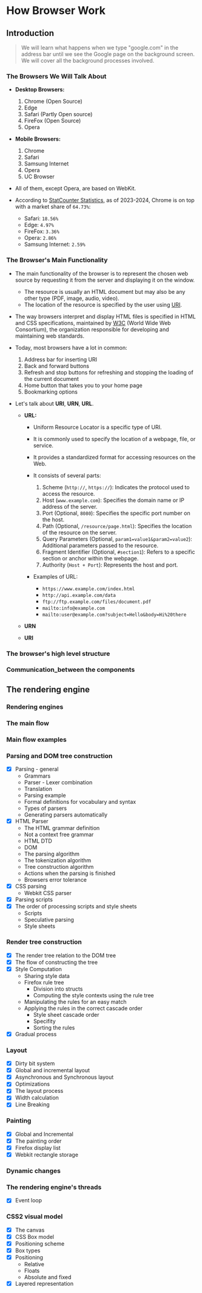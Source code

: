 # How Browser Work

## Introduction

> We will learn what happens when we type "google.com" in the address bar until we see the Google page on the background screen. We will cover all the background processes involved.

### The Browsers We Will Talk About

- **Desktop Browsers:**

  1. Chrome (Open Source)
  2. Edge
  3. Safari (Partly Open source)
  4. FireFox (Open Source)
  5. Opera

- **Mobile Browsers:**

  1. Chrome
  2. Safari
  3. Samsung Internet
  4. Opera
  5. UC Browser

- All of them, except Opera, are based on WebKit.
- According to [StatCounter Statistics](https://gs.statcounter.com/browser-market-share#monthly-202301-202401), as of 2023-2024, Chrome is on top with a market share of `64.73%`:
  - Safari: `18.56%`
  - Edge: `4.97%`
  - FireFox: `3.36%`
  - Opera: `2.86%`
  - Samsung Internet: `2.59%`

### The Browser's Main Functionality

- The main functionality of the browser is to represent the chosen web source by requesting it from the server and displaying it on the window.

  - The resource is usually an HTML document but may also be any other type (PDF, image, audio, video).
  - The location of the resource is specified by the user using [URI](#).

- The way browsers interpret and display HTML files is specified in HTML and CSS specifications, maintained by [W3C](#) (World Wide Web Consortium), the organization responsible for developing and maintaining web standards.

- Today, most browsers have a lot in common:

  1. Address bar for inserting URI
  2. Back and forward buttons
  3. Refresh and stop buttons for refreshing and stopping the loading of the current document
  4. Home button that takes you to your home page
  5. Bookmarking options

- Let's talk about **URI**, **URN**, **URL**.

  - **URL:**

    - Uniform Resource Locator is a specific type of URI.
    - It is commonly used to specify the location of a webpage, file, or service.
    - It provides a standardized format for accessing resources on the Web.
    - It consists of several parts:

      1. Scheme (`http://`, `https://`): Indicates the protocol used to access the resource.
      2. Host (`www.example.com`): Specifies the domain name or IP address of the server.
      3. Port (Optional, `8080`): Specifies the specific port number on the host.
      4. Path (Optional, `/resource/page.html`): Specifies the location of the resource on the server.
      5. Query Parameters (Optional, `param1=value1&param2=value2`): Additional parameters passed to the resource.
      6. Fragment Identifier (Optional, `#section1`): Refers to a specific section or anchor within the webpage.
      7. Authority (`Host + Port`): Represents the host and port.

    - Examples of URL:
      - `https://www.example.com/index.html`
      - `http://api.example.com/data`
      - `ftp://ftp.example.com/files/document.pdf`
      - `mailto:info@example.com`
      - `mailto:user@example.com?subject=Hello&body=Hi%20there`

  - **URN**
  - **URI**

### The browser's high level structure

### Communication_between the components

## The rendering engine

### Rendering engines

### The main flow

### Main flow examples

### Parsing and DOM tree construction

- [x] Parsing - general
  - Grammars
  - Parser - Lexer combination
  - Translation
  - Parsing example
  - Formal definitions for vocabulary and syntax
  - Types of parsers
  - Generating parsers automatically
- [x] HTML Parser
  - The HTML grammar definition
  - Not a context free grammar
  - HTML DTD
  - DOM
  - The parsing algorithm
  - The tokenization algorithm
  - Tree construction algorithm
  - Actions when the parsing is finished
  - Browsers error tolerance
- [x] CSS parsing
  - Webkit CSS parser
- [x] Parsing scripts
- [x] The order of processing scripts and style sheets
  - Scripts
  - Speculative parsing
  - Style sheets

### Render tree construction

- [x] The render tree relation to the DOM tree
- [x] The flow of constructing the tree
- [x] Style Computation
  - Sharing style data
  - Firefox rule tree
    - Division into structs
    - Computing the style contexts using the rule tree
  - Manipulating the rules for an easy match
  - Applying the rules in the correct cascade order
    - Style sheet cascade order
    - Specifity
    - Sorting the rules
- [x] Gradual process

### Layout

- [x] Dirty bit system
- [x] Global and incremental layout
- [x] Asynchronous and Synchronous layout
- [x] Optimizations
- [x] The layout process
- [x] Width calculation
- [x] Line Breaking

### Painting

- [x] Global and Incremental
- [x] The painting order
- [x] Firefox display list
- [x] Webkit rectangle storage

### Dynamic changes

### The rendering engine's threads

- [x] Event loop

### CSS2 visual model

- [x] The canvas
- [x] CSS Box model
- [x] Positioning scheme
- [x] Box types
- [x] Positioning
  - Relative
  - Floats
  - Absolute and fixed
- [x] Layered representation
